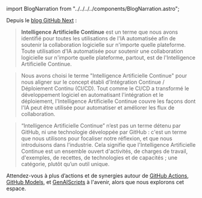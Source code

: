 import BlogNarration from "../../../../components/BlogNarration.astro";

<BlogNarration />

Depuis le [blog GitHub Next](https://githubnext.com/projects/continuous-ai/) :

> **Intelligence Artificielle Continue** est un terme que nous avons identifié pour toutes les utilisations de l'IA automatisée afin de soutenir la collaboration logicielle sur n'importe quelle plateforme. Toute utilisation d'IA automatisée pour soutenir une collaboration logicielle sur n'importe quelle plateforme, partout, est de l'Intelligence Artificielle Continue.

> Nous avons choisi le terme "Intelligence Artificielle Continue" pour nous aligner sur le concept établi d'Intégration Continue / Déploiement Continu (CI/CD). Tout comme le CI/CD a transformé le développement logiciel en automatisant l'intégration et le déploiement, l'Intelligence Artificielle Continue couvre les façons dont l'IA peut être utilisée pour automatiser et améliorer les flux de collaboration.

> “Intelligence Artificielle Continue” n’est pas un terme détenu par GitHub, ni une technologie développée par GitHub : c'est un terme que nous utilisons pour focaliser notre réflexion, et que nous introduisons dans l'industrie. Cela signifie que l'Intelligence Artificielle Continue est un ensemble ouvert d'activités, de charges de travail, d'exemples, de recettes, de technologies et de capacités ; une catégorie, plutôt qu’un outil unique.

Attendez-vous à plus d’actions et de synergies autour de [GitHub Actions](https://github.com/features/actions), [GitHub Models](https://github.com/features/models), et [GenAIScripts](https://github.com/features/ai/genaiscripts) à l'avenir, alors que nous explorons cet espace.